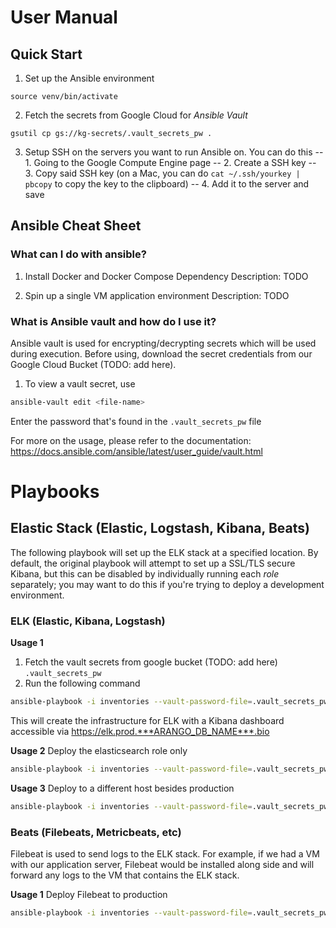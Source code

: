 # User Manual

## Quick Start
1. Set up the Ansible environment

```
source venv/bin/activate
```

2. Fetch the secrets from Google Cloud for *Ansible Vault*
```
gsutil cp gs://kg-secrets/.vault_secrets_pw .
```

3. Setup SSH on the servers you want to run Ansible on.
You can do this
-- 1. Going to the Google Compute Engine page
-- 2. Create a SSH key
-- 3. Copy said SSH key
(on a Mac, you can do `cat ~/.ssh/yourkey | pbcopy` to copy the key to the clipboard)
-- 4. Add it to the server and save

## Ansible Cheat Sheet

### What can I do with ansible?
1. Install Docker and Docker Compose Dependency
Description: TODO

2. Spin up a single VM application environment
Description: TODO

### What is Ansible vault and how do I use it?
Ansible vault is used for encrypting/decrypting secrets which will be used during execution. Before using, download the secret credentials from our Google Cloud Bucket (TODO: add here).

1. To view a vault secret, use
```bash
ansible-vault edit <file-name>
```
Enter the password that's found in the `.vault_secrets_pw` file

For more on the usage, please refer to the documentation:
https://docs.ansible.com/ansible/latest/user_guide/vault.html


# Playbooks

## Elastic Stack (Elastic, Logstash, Kibana, Beats)
The following playbook will set up the ELK stack at a specified location. By default, the original playbook will attempt to set up a SSL/TLS secure Kibana, but this can be disabled by individually running each *role* separately; you may want to do this if you're trying to deploy a development environment.

### ELK (Elastic, Kibana, Logstash)

__Usage 1__
1. Fetch the vault secrets from google bucket (TODO: add here) `.vault_secrets_pw`
2. Run the following command
```bash
ansible-playbook -i inventories --vault-password-file=.vault_secrets_pw playbooks/elk_setup.yml
```
This will create the infrastructure for ELK with a Kibana dashboard accessible via https://elk.prod.***ARANGO_DB_NAME***.bio

__Usage 2__
Deploy the elasticsearch role only
```bash
ansible-playbook -i inventories --vault-password-file=.vault_secrets_pw playbooks/elk_setup.yml --tags elasticsearch
```

__Usage 3__
Deploy to a different host besides production
```bash
ansible-playbook -i inventories --vault-password-file=.vault_secrets_pw playbooks/elk_setup.yml --tags nginx --extra-vars "elkhost=sandbox"
```

### Beats (Filebeats, Metricbeats, etc)

Filebeat is used to send logs to the ELK stack. For example, if we had a VM with our application server, Filebeat would be installed along side and will forward any logs to the VM that contains the ELK stack.

__Usage 1__
Deploy Filebeat to production
```bash
ansible-playbook -i inventories --vault-password-file=.vault_secrets_pw playbooks/filebeat_setup.yml --extra-vars "webserver=prod"
```